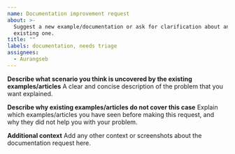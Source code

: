 ```yaml
---
name: Documentation improvement request
about: >-
  Suggest a new example/documentation or ask for clarification about an
  existing one.
title: ""
labels: documentation, needs triage
assignees:
  - Aurangseb
---
```


**Describe what scenario you think is uncovered by the existing examples/articles**
A clear and concise description of the problem that you want explained.

**Describe why existing examples/articles do not cover this case**
Explain which examples/articles you have seen before making this request, and
why they did not help you with your problem.

**Additional context**
Add any other context or screenshots about the documentation request here.
